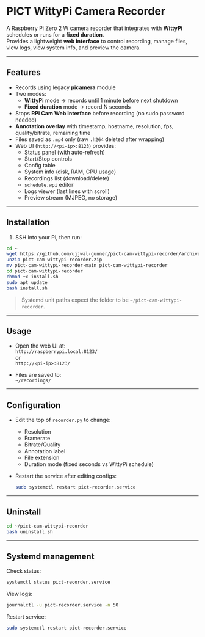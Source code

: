# PICT WittyPi Camera Recorder

A Raspberry Pi Zero 2 W camera recorder that integrates with **WittyPi** schedules or runs for a **fixed duration**.  
Provides a lightweight **web interface** to control recording, manage files, view logs, view system info, and preview the camera.

---

## Features
- Records using legacy **picamera** module
- Two modes:
  - **WittyPi** mode → records until 1 minute before next shutdown
  - **Fixed duration** mode → record N seconds
- Stops **RPi Cam Web Interface** before recording (no sudo password needed)
- **Annotation overlay** with timestamp, hostname, resolution, fps, quality/bitrate, remaining time
- Files saved as `.mp4` only (raw `.h264` deleted after wrapping)
- Web UI (`http://<pi-ip>:8123`) provides:
  - Status panel (with auto-refresh)
  - Start/Stop controls
  - Config table
  - System info (disk, RAM, CPU usage)
  - Recordings list (download/delete)
  - `schedule.wpi` editor
  - Logs viewer (last lines with scroll)
  - Preview stream (MJPEG, no storage)

---

## Installation

1. SSH into your Pi, then run:

```bash
cd ~
wget https://github.com/ujjwal-gunner/pict-cam-wittypi-recorder/archive/refs/heads/main.zip -O pict-cam-wittypi-recorder.zip
unzip pict-cam-wittypi-recorder.zip
mv pict-cam-wittypi-recorder-main pict-cam-wittypi-recorder
cd pict-cam-wittypi-recorder
chmod +x install.sh
sudo apt update
bash install.sh
```
  
> Systemd unit paths expect the folder to be `~/pict-cam-wittypi-recorder`.

---

## Usage

- Open the web UI at:  
  `http://raspberrypi.local:8123/`  
  or  
  `http://<pi-ip>:8123/`

- Files are saved to:  
  `~/recordings/`

---

## Configuration

- Edit the top of `recorder.py` to change:
  - Resolution
  - Framerate
  - Bitrate/Quality
  - Annotation label
  - File extension
  - Duration mode (fixed seconds vs WittyPi schedule)

- Restart the service after editing configs:
  ```bash
  sudo systemctl restart pict-recorder.service
  ```

---

##  Uninstall

```bash
cd ~/pict-cam-wittypi-recorder
bash uninstall.sh
```

---

##  Systemd management

Check status:
```bash
systemctl status pict-recorder.service
```

View logs:
```bash
journalctl -u pict-recorder.service -n 50
```

Restart service:
```bash
sudo systemctl restart pict-recorder.service
```
